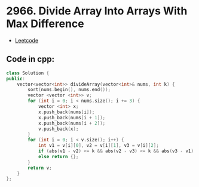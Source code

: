 # 2966. Divide Array Into Arrays With Max Difference
- [Leetcode](https://leetcode.com/problems/divide-array-into-arrays-with-max-difference/description/)
## Code in cpp:
```cpp
class Solution {
public:
    vector<vector<int>> divideArray(vector<int>& nums, int k) {
        sort(nums.begin(), nums.end());
        vector <vector <int>> v;
        for (int i = 0; i < nums.size(); i += 3) {
            vector <int> x;
            x.push_back(nums[i]);
            x.push_back(nums[i + 1]);
            x.push_back(nums[i + 2]);
            v.push_back(x);
        }
        for (int i = 0; i < v.size(); i++) {
            int v1 = v[i][0], v2 = v[i][1], v3 = v[i][2];
            if (abs(v1 - v2) <= k && abs(v2 - v3) <= k && abs(v3 - v1) <= k) continue;
            else return {};
        }
        return v;
    }
};
```
